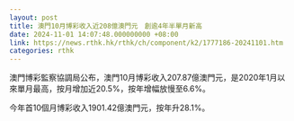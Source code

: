 ```yaml
---
layout: post
title: 澳門10月博彩收入近208億澳門元　創逾4年半單月新高
date: 2024-11-01 14:07:48.000000000 +08:00
link: https://news.rthk.hk/rthk/ch/component/k2/1777186-20241101.htm
categories: rthk
---
```


澳門博彩監察協調局公布，澳門10月博彩收入207.87億澳門元，是2020年1月以來單月最高，按月增加近20.5%，按年增幅放慢至6.6%。

今年首10個月博彩收入1901.42億澳門元，按年升28.1%。
